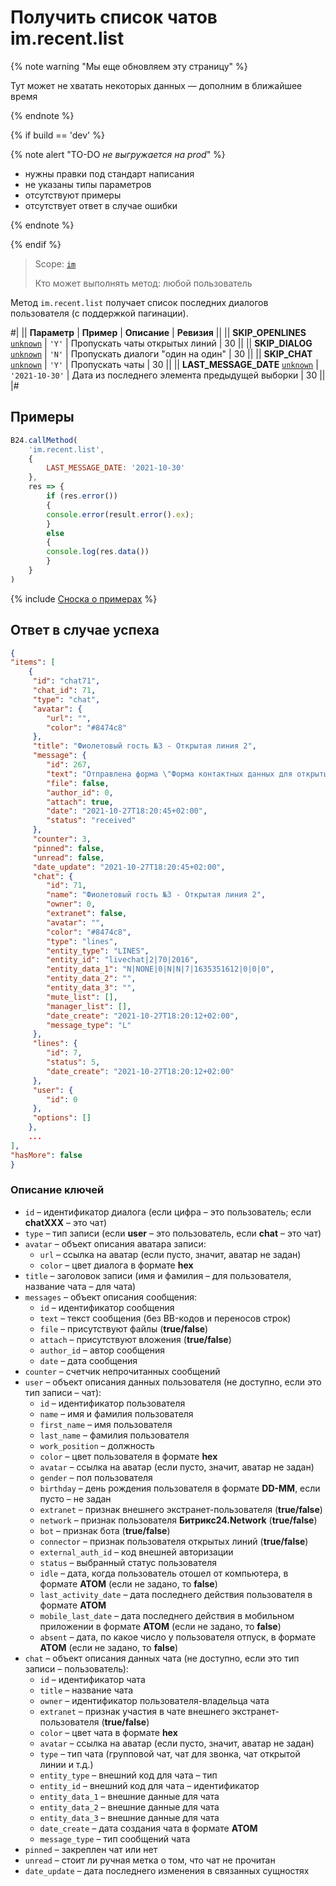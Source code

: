 # Получить список чатов im.recent.list

{% note warning "Мы еще обновляем эту страницу" %}

Тут может не хватать некоторых данных — дополним в ближайшее время

{% endnote %}

{% if build == 'dev' %}

{% note alert "TO-DO _не выгружается на prod_" %}

- нужны правки под стандарт написания
- не указаны типы параметров
- отсутствуют примеры
- отсутствует ответ в случае ошибки

{% endnote %}

{% endif %}

> Scope: [`im`](../scopes/permissions.md)
>
> Кто может выполнять метод: любой пользователь

Метод `im.recent.list` получает список последних диалогов пользователя (с поддержкой пагинации).

#|
|| **Параметр** | **Пример** | **Описание** | **Ревизия** ||
|| **SKIP_OPENLINES**
[`unknown`](../data-types.md) | `'Y'` | Пропускать чаты открытых линий | 30 ||
|| **SKIP_DIALOG**
[`unknown`](../data-types.md) | `'N'` | Пропускать диалоги "один на один" | 30 ||
|| **SKIP_CHAT**
[`unknown`](../data-types.md) | `'Y'` | Пропускать чаты | 30 ||
|| **LAST_MESSAGE_DATE**
[`unknown`](../data-types.md) | `'2021-10-30'` | Дата из последнего элемента предыдущей выборки | 30 ||
|#

## Примеры

```js
B24.callMethod(
    'im.recent.list',
    {
        LAST_MESSAGE_DATE: '2021-10-30'
    },
    res => {
        if (res.error())
        {
        console.error(result.error().ex);
        }
        else
        {
        console.log(res.data())
        }
    }
)
```

{% include [Сноска о примерах](../../_includes/examples.md) %}

## Ответ в случае успеха

```json
{
"items": [
    {
     "id": "chat71",
     "chat_id": 71,
     "type": "chat",
     "avatar": {
        "url": "",
        "color": "#8474c8"
     },
     "title": "Фиолетовый гость №3 - Открытая линия 2",
     "message": {
        "id": 267,
        "text": "Отправлена форма \"Форма контактных данных для открытых линий\" [Вложение]",
        "file": false,
        "author_id": 0,
        "attach": true,
        "date": "2021-10-27T18:20:45+02:00",
        "status": "received"
     },
     "counter": 3,
     "pinned": false,
     "unread": false,
     "date_update": "2021-10-27T18:20:45+02:00",
     "chat": {
        "id": 71,
        "name": "Фиолетовый гость №3 - Открытая линия 2",
        "owner": 0,
        "extranet": false,
        "avatar": "",
        "color": "#8474c8",
        "type": "lines",
        "entity_type": "LINES",
        "entity_id": "livechat|2|70|2016",
        "entity_data_1": "N|NONE|0|N|N|7|1635351612|0|0|0",
        "entity_data_2": "",
        "entity_data_3": "",
        "mute_list": [],
        "manager_list": [],
        "date_create": "2021-10-27T18:20:12+02:00",
        "message_type": "L"
     },
     "lines": {
        "id": 7,
        "status": 5,
        "date_create": "2021-10-27T18:20:12+02:00"
     },
     "user": {
        "id": 0
     },
     "options": []
    },
    ...
],
"hasMore": false
}
```

### Описание ключей

- `id` – идентификатор диалога (если цифра – это пользователь; если **chatXXX** – это чат)
- `type` – тип записи (если **user** – это пользователь, если **chat** – это чат)
- `avatar` – объект описания аватара записи:
  - `url` – ссылка на аватар (если пусто, значит, аватар не задан)
  - `color` – цвет диалога в формате **hex**
- `title` – заголовок записи (имя и фамилия – для пользователя, название чата – для чата)
- `messages` – объект описания сообщения:
  - `id` – идентификатор сообщения
  - `text` – текст сообщения (без BB-кодов и переносов строк)
  - `file` – присутствуют файлы (**true/false**)
  - `attach` – присутствуют вложения (**true/false**)
  - `author_id` – автор сообщения
  - `date` – дата сообщения
- `counter` – счетчик непрочитанных сообщений
- `user` – объект описания данных пользователя (не доступно, если это тип записи – чат):
  - `id` – идентификатор пользователя
  - `name` – имя и фамилия пользователя
  - `first_name` – имя пользователя
  - `last_name` – фамилия пользователя
  - `work_position` – должность
  - `color` – цвет пользователя в формате **hex**
  - `avatar` – ссылка на аватар (если пусто, значит, аватар не задан)
  - `gender` – пол пользователя
  - `birthday` – день рождения пользователя в формате **DD-MM**, если пусто – не задан
  - `extranet` – признак внешнего экстранет-пользователя (**true/false**)
  - `network` – признак пользователя **Битрикс24.Network** (**true/false**)
  - `bot` – признак бота (**true/false**)
  - `connector` – признак пользователя открытых линий (**true/false**)
  - `external_auth_id` – код внешней авторизации
  - `status` – выбранный статус пользователя
  - `idle` – дата, когда пользователь отошел от компьютера, в формате **АТОМ** (если не задано, то **false**)
  - `last_activity_date` – дата последнего действия пользователя в формате **АТОМ**
  - `mobile_last_date` – дата последнего действия в мобильном приложении в формате **АТОМ** (если не задано, то **false**)
  - `absent` – дата, по какое число у пользователя отпуск, в формате **АТОМ** (если не задано, то **false**)
- `chat` – объект описания данных чата (не доступно, если это тип записи – пользователь):
  - `id` – идентификатор чата
  - `title` – название чата
  - `owner` – идентификатор пользователя-владельца чата
  - `extranet` – признак участия в чате внешнего экстранет-пользователя (**true/false**)
  - `color` – цвет чата в формате **hex**
  - `avatar` – ссылка на аватар (если пусто, значит, аватар не задан)
  - `type` – тип чата (групповой чат, чат для звонка, чат открытой линии и т.д.)
  - `entity_type` – внешний код для чата – тип
  - `entity_id` – внешний код для чата – идентификатор
  - `entity_data_1` – внешние данные для чата
  - `entity_data_2` – внешние данные для чата
  - `entity_data_3` – внешние данные для чата
  - `date_create` – дата создания чата в формате **АТОМ**
  - `message_type` – тип сообщений чата
- `pinned` – закреплен чат или нет
- `unread` – стоит ли ручная метка о том, что чат не прочитан
- `date_update` – дата последнего изменения в связанных сущностях